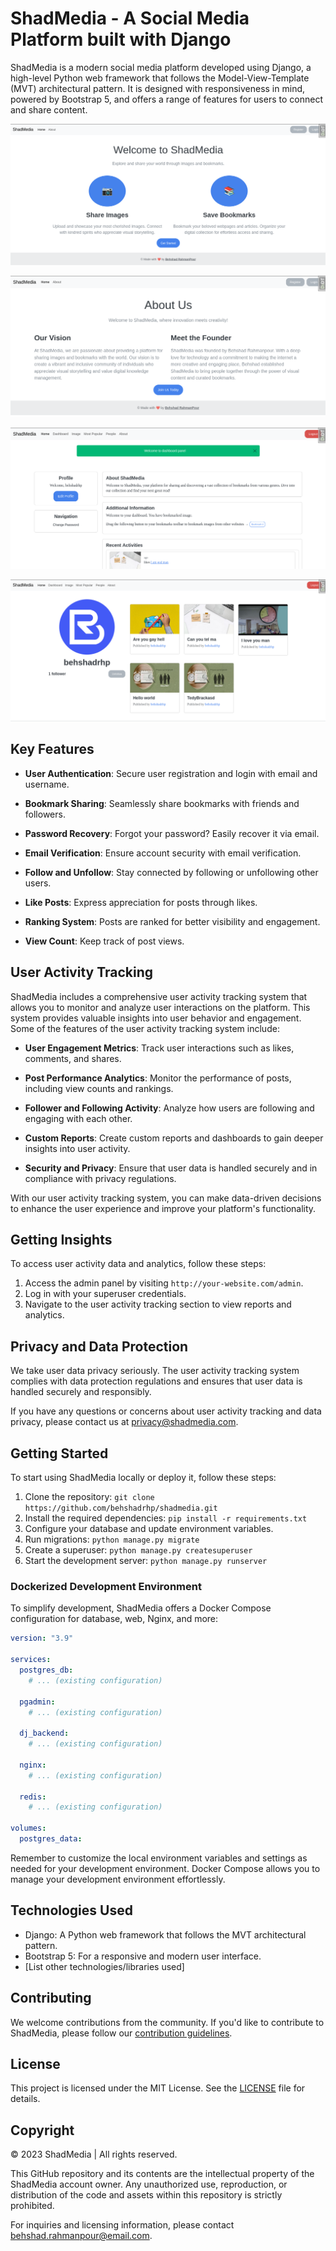# ShadMedia - A Social Media Platform built with Django

ShadMedia is a modern social media platform developed using Django, a high-level Python web framework that follows the Model-View-Template (MVT) architectural pattern. It is designed with responsiveness in mind, powered by Bootstrap 5, and offers a range of features for users to connect and share content.

![ShadMedia](readme/01.png)

![Screenshot 1](readme/02.png)

![Screenshot 2](readme/03.png)

![Screenshot 3](readme/04.png)


## Key Features

- **User Authentication**: Secure user registration and login with email and username.

- **Bookmark Sharing**: Seamlessly share bookmarks with friends and followers.

- **Password Recovery**: Forgot your password? Easily recover it via email.

- **Email Verification**: Ensure account security with email verification.

- **Follow and Unfollow**: Stay connected by following or unfollowing other users.

- **Like Posts**: Express appreciation for posts through likes.

- **Ranking System**: Posts are ranked for better visibility and engagement.

- **View Count**: Keep track of post views.

## User Activity Tracking

ShadMedia includes a comprehensive user activity tracking system that allows you to monitor and analyze user interactions on the platform. This system provides valuable insights into user behavior and engagement. Some of the features of the user activity tracking system include:

- **User Engagement Metrics**: Track user interactions such as likes, comments, and shares.

- **Post Performance Analytics**: Monitor the performance of posts, including view counts and rankings.

- **Follower and Following Activity**: Analyze how users are following and engaging with each other.

- **Custom Reports**: Create custom reports and dashboards to gain deeper insights into user activity.

- **Security and Privacy**: Ensure that user data is handled securely and in compliance with privacy regulations.

With our user activity tracking system, you can make data-driven decisions to enhance the user experience and improve your platform's functionality.

## Getting Insights

To access user activity data and analytics, follow these steps:

1. Access the admin panel by visiting `http://your-website.com/admin`.
2. Log in with your superuser credentials.
3. Navigate to the user activity tracking section to view reports and analytics.

## Privacy and Data Protection

We take user data privacy seriously. The user activity tracking system complies with data protection regulations and ensures that user data is handled securely and responsibly.

If you have any questions or concerns about user activity tracking and data privacy, please contact us at [privacy@shadmedia.com](mailto:privacy@shadmedia.com).

## Getting Started

To start using ShadMedia locally or deploy it, follow these steps:

1. Clone the repository: `git clone https://github.com/behshadrhp/shadmedia.git`
2. Install the required dependencies: `pip install -r requirements.txt`
3. Configure your database and update environment variables.
4. Run migrations: `python manage.py migrate`
5. Create a superuser: `python manage.py createsuperuser`
6. Start the development server: `python manage.py runserver`

### Dockerized Development Environment

To simplify development, ShadMedia offers a Docker Compose configuration for database, web, Nginx, and more:

```yaml
version: "3.9"

services:
  postgres_db:
    # ... (existing configuration)
    
  pgadmin:
    # ... (existing configuration)

  dj_backend:
    # ... (existing configuration)

  nginx:
    # ... (existing configuration)

  redis:
    # ... (existing configuration)
    
volumes:
  postgres_data:
```

Remember to customize the local environment variables and settings as needed for your development environment. Docker Compose allows you to manage your development environment effortlessly.

## Technologies Used

- Django: A Python web framework that follows the MVT architectural pattern.
- Bootstrap 5: For a responsive and modern user interface.
- [List other technologies/libraries used]

## Contributing

We welcome contributions from the community. If you'd like to contribute to ShadMedia, please follow our [contribution guidelines](CONTRIBUTING.md).

## License

This project is licensed under the MIT License. See the [LICENSE](LICENSE) file for details.

## Copyright

&copy; 2023 ShadMedia | All rights reserved.

This GitHub repository and its contents are the intellectual property of the ShadMedia account owner. Any unauthorized use, reproduction, or distribution of the code and assets within this repository is strictly prohibited.

For inquiries and licensing information, please contact [behshad.rahmanpour@email.com](mailto:behshad.rahmanpour@email.com).

